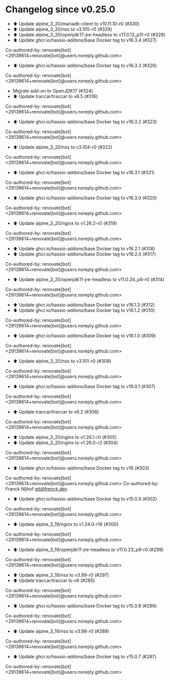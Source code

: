 # Changelog since v0.25.0
- ⬆️ Update alpine_3_20/mariadb-client to v10.11.10-r0 (#330) 
- ⬆️ Update alpine_3_20/nss to v3.105-r0 (#329) 
- ⬆️ Update alpine_3_20/openjdk17-jre-headless to v17.0.13_p11-r0 (#328) 
- ⬆️ Update ghcr.io/hassio-addons/base Docker tag to v16.3.4 (#327)

Co-authored-by: renovate[bot] <29139614+renovate[bot]@users.noreply.github.com> 
- ⬆️ Update ghcr.io/hassio-addons/base Docker tag to v16.3.3 (#326)

Co-authored-by: renovate[bot] <29139614+renovate[bot]@users.noreply.github.com> 
- Migrate add-on to OpenJDK17 (#324) 
- ⬆️ Update traccar/traccar to v6.5 (#316)

Co-authored-by: renovate[bot] <29139614+renovate[bot]@users.noreply.github.com> 
- ⬆️ Update ghcr.io/hassio-addons/base Docker tag to v16.3.2 (#323)

Co-authored-by: renovate[bot] <29139614+renovate[bot]@users.noreply.github.com> 
- ⬆️ Update alpine_3_20/nss to v3.104-r0 (#322)

Co-authored-by: renovate[bot] <29139614+renovate[bot]@users.noreply.github.com> 
- ⬆️ Update ghcr.io/hassio-addons/base Docker tag to v16.3.1 (#321)

Co-authored-by: renovate[bot] <29139614+renovate[bot]@users.noreply.github.com> 
- ⬆️ Update ghcr.io/hassio-addons/base Docker tag to v16.3.0 (#320)

Co-authored-by: renovate[bot] <29139614+renovate[bot]@users.noreply.github.com> 
- ⬆️ Update alpine_3_20/nginx to v1.26.2-r0 (#319)

Co-authored-by: renovate[bot] <29139614+renovate[bot]@users.noreply.github.com> 
- ⬆️ Update ghcr.io/hassio-addons/base Docker tag to v16.2.1 (#318) 
- ⬆️ Update ghcr.io/hassio-addons/base Docker tag to v16.2.0 (#317)

Co-authored-by: renovate[bot] <29139614+renovate[bot]@users.noreply.github.com> 
- ⬆️ Update alpine_3_20/openjdk11-jre-headless to v11.0.24_p8-r0 (#314)

Co-authored-by: renovate[bot] <29139614+renovate[bot]@users.noreply.github.com> 
- ⬆️ Update ghcr.io/hassio-addons/base Docker tag to v16.1.3 (#312) 
- ⬆️ Update ghcr.io/hassio-addons/base Docker tag to v16.1.2 (#310)

Co-authored-by: renovate[bot] <29139614+renovate[bot]@users.noreply.github.com> 
- ⬆️ Update ghcr.io/hassio-addons/base Docker tag to v16.1.0 (#309)

Co-authored-by: renovate[bot] <29139614+renovate[bot]@users.noreply.github.com> 
- ⬆️ Update alpine_3_20/nss to v3.101-r0 (#308)

Co-authored-by: renovate[bot] <29139614+renovate[bot]@users.noreply.github.com> 
- ⬆️ Update ghcr.io/hassio-addons/base Docker tag to v16.0.1 (#307)

Co-authored-by: renovate[bot] <29139614+renovate[bot]@users.noreply.github.com> 
- ⬆️ Update traccar/traccar to v6.2 (#306)

Co-authored-by: renovate[bot] <29139614+renovate[bot]@users.noreply.github.com> 
- ⬆️ Update alpine_3_20/nginx to v1.26.1-r0 (#305) 
- ⬆️ Update alpine_3_20/nginx to v1.26.0-r2 (#304)

Co-authored-by: renovate[bot] <29139614+renovate[bot]@users.noreply.github.com> 
- ⬆️ Update ghcr.io/hassio-addons/base Docker tag to v16 (#303)

Co-authored-by: renovate[bot] <29139614+renovate[bot]@users.noreply.github.com>
Co-authored-by: Franck Nijhof <git@frenck.dev> 
- ⬆️ Update ghcr.io/hassio-addons/base Docker tag to v15.0.9 (#302)

Co-authored-by: renovate[bot] <29139614+renovate[bot]@users.noreply.github.com> 
- ⬆️ Update alpine_3_19/nginx to v1.24.0-r16 (#300)

Co-authored-by: renovate[bot] <29139614+renovate[bot]@users.noreply.github.com> 
- ⬆️ Update alpine_3_19/openjdk11-jre-headless to v11.0.23_p9-r0 (#299)

Co-authored-by: renovate[bot] <29139614+renovate[bot]@users.noreply.github.com> 
- ⬆️ Update alpine_3_19/nss to v3.99-r0 (#297) 
- ⬆️ Update traccar/traccar to v6 (#295)

Co-authored-by: renovate[bot] <29139614+renovate[bot]@users.noreply.github.com> 
- ⬆️ Update ghcr.io/hassio-addons/base Docker tag to v15.0.8 (#296)

Co-authored-by: renovate[bot] <29139614+renovate[bot]@users.noreply.github.com> 
- ⬆️ Update alpine_3_19/nss to v3.98-r0 (#289)

Co-authored-by: renovate[bot] <29139614+renovate[bot]@users.noreply.github.com> 
- ⬆️ Update ghcr.io/hassio-addons/base Docker tag to v15.0.7 (#287)

Co-authored-by: renovate[bot] <29139614+renovate[bot]@users.noreply.github.com> 
